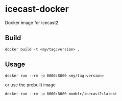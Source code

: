 # icecast-docker
Docker image for icecast2

## Build

    docker build -t <my/tag:version> .

## Usage

    docker run --rm -p 8000:8000 <my/tag:version>
    
or use the prebuilt image
    
    docker run --rm -p 8000:8000 numblr/icecast2:latest
